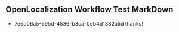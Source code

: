 ## OpenLocalization Workflow Test MarkDown
* 7e6c06a5-595d-4536-b3ca-0eb4d1382a5d thanks!

<!--HONumber=Dec16_HO1-->


